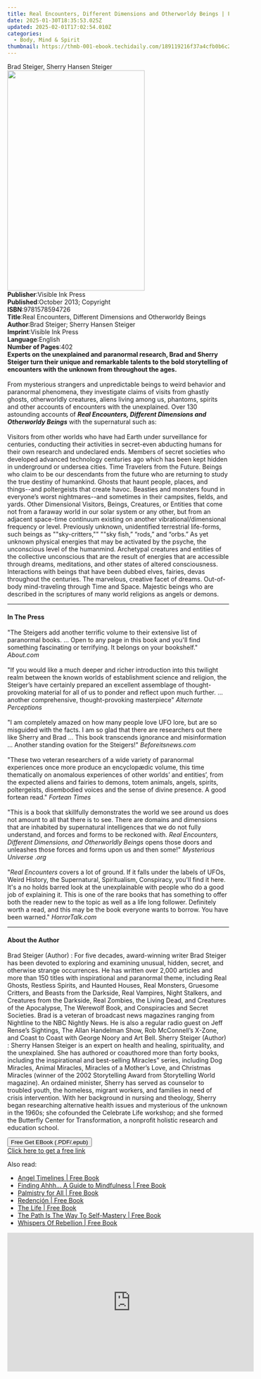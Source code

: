 ```yaml
---
title: Real Encounters, Different Dimensions and Otherworldy Beings | Free Book
date: 2025-01-30T18:35:53.025Z
updated: 2025-02-01T17:02:54.010Z
categories:
  - Body, Mind & Spirit
thumbnail: https://thmb-001-ebook.techidaily.com/189119216f37a4cfb0b6c2f545fcbe7789fd56f77b4a41fa32ef5a8d923200fa.jpg
---
```

<main id="book-container">
  <div class="flex flex-col">
    <div class="book-brief flex-1 py-6 px-4 sm:p-6 md:py-10 md:px-8">
      <!-- brief-->
      <div class="book-brief-main">Brad Steiger, Sherry Hansen Steiger</div>
    </div>
    <div
      class="book-meta-info flex-1 grid gap-4 col-start-1 col-end-3 row-start-1 sm:mb-6 sm:grid-cols-4 lg:gap-6 lg:col-start-2 lg:row-end-6 lg:row-span-6 lg:mb-0"
    >
      <div
        class="book-meta-info-left place-content-center mt-4 p-4 text-sm leading-6 col-start-2 col-span-2 dark:text-slate-400"
      >
        <img
          class="w-full h-500 object-cover rounded-lg sm:h-255 sm:col-span-2 lg:col-span-full"
          src="https://img-001-ebook.techidaily.com/9801c8b65553317066e34eab742e710f7188c3d22b1b0c2385bbbdaaa68cc868.jpg"
          alt=""
          width="312"
          height="500"
        />
      </div>
      <div
        class="book-meta-info-right mt-2 col-start-1 row-start-2 col-span-3 self-center"
      >
        <!-- meta data  -->
        <div class="flex flex-col px-4 md:px-8">
          <div class="flex-1">
            <strong>Publisher</strong>:<span class="px-2"
              >Visible Ink Press</span
            >
          </div>
          <div class="flex-1">
            <strong>Published</strong>:<span class="px-2"
              >October 2013; Copyright</span
            >
          </div>
          <div class="flex-1">
            <strong>ISBN</strong>:<span class="px-2">9781578594726</span>
          </div>
          <div class="flex-1">
            <strong>Title</strong>:<span class="px-2"
              >Real Encounters, Different Dimensions and Otherworldy
              Beings</span
            >
          </div>
          <div class="flex-1">
            <strong>Author</strong>:<span class="px-2"
              >Brad Steiger; Sherry Hansen Steiger</span
            >
          </div>
          <div class="flex-1">
            <strong>Imprint</strong>:<span class="px-2">Visible Ink Press</span>
          </div>
          <div class="flex-1">
            <strong>Language</strong>:<span class="px-2">English</span>
          </div>
          <div class="flex-1">
            <strong>Number of Pages</strong>:<span class="px-2">402</span>
          </div>
        </div>
      </div>
    </div>
    <div class="book-description flex-1 py-6 px-4 sm:p-6 md:py-10 md:px-8">
      <div class="book-description-main">
        <div accordion-content="" id="description">
          <b
            >Experts on the unexplained and paranormal research, Brad and Sherry
            Steiger turn their unique and remarkable talents to the bold
            storytelling of encounters with the unknown from throughout the
            ages.</b
          >
          <br /><br />From mysterious strangers and unpredictable beings to
          weird behavior and paranormal phenomena, they investigate claims of
          visits from ghastly ghosts, otherworldly creatures, aliens living
          among us, phantoms, spirits and other accounts of encounters with the
          unexplained. Over 130 astounding accounts of
          <b
            ><i
              >Real Encounters, Different Dimensions and Otherworldy Beings</i
            ></b
          >
          with the supernatural such as:<br /><br />
          Visitors from other worlds who have had Earth under surveillance for
          centuries, conducting their activities in secret-even abducting humans
          for their own research and undeclared ends. Members of secret
          societies who developed advanced technology centuries ago which has
          been kept hidden in underground or undersea cities. Time Travelers
          from the Future. Beings who claim to be our descendants from the
          future who are returning to study the true destiny of humankind.
          Ghosts that haunt people, places, and things--and poltergeists that
          create havoc. Beasties and monsters found in everyone’s worst
          nightmares--and sometimes in their campsites, fields, and yards. Other
          Dimensional Visitors, Beings, Creatures, or Entities that come not
          from a faraway world in our solar system or any other, but from an
          adjacent space-time continuum existing on another
          vibrational/dimensional frequency or level. Previously unknown,
          unidentified terrestrial life-forms, such beings as ""sky-critters,""
          ""sky fish,” “rods,” and “orbs.” As yet unknown physical energies that
          may be activated by the psyche, the unconscious level of the
          humanmind. Archetypal creatures and entities of the collective
          unconscious that are the result of energies that are accessible
          through dreams, meditations, and other states of altered
          consciousness. Interactions with beings that have been dubbed elves,
          fairies, devas throughout the centuries. The marvelous, creative facet
          of dreams. Out-of-body mind-traveling through Time and Space. Majestic
          beings who are described in the scriptures of many world religions as
          angels or demons.
        </div>
        <div class="accordion-fader"></div>
      </div>
    </div>
    <div class="book-excerpts flex-1 py-6 px-4 sm:p-6 md:py-10 md:px-8">
      <!-- excerpts-->
      <div class="book-excerpts-main">
        <hr />
        <h4 class="placeholder placeholder-heading">
          <span>In The Press</span>
        </h4>
        <p>
          "The Steigers add another terrific volume to their extensive list of
          paranormal books. ... Open to any page in this book and you'll find
          something fascinating or terrifying. It belongs on your bookshelf."
          <i>About.com</i><br /><br />"If you would like a much deeper and
          richer introduction into this twilight realm between the known worlds
          of establishment science and religion, the Steiger’s have certainly
          prepared an excellent assemblage of thought-provoking material for all
          of us to ponder and reflect upon much further. ... another
          comprehensive, thought-provoking masterpiece"
          <i>Alternate Perceptions</i><br /><br />"I am completely amazed on how
          many people love UFO lore, but are so misguided with the facts. I am
          so glad that there are researchers out there like Sherry and Brad ...
          This book transcends ignorance and misinformation ... Another standing
          ovation for the Steigers!" <i>Beforeitsnews.com</i><br /><br />"These
          two veteran researchers of a wide variety of paranormal experiences
          once more produce an encyclopædic volume, this time thematically on
          anomalous experiences of other worlds’ and entities’, from the
          expected aliens and fairies to demons, totem animals, angels, spirits,
          poltergeists, disembodied voices and the sense of divine presence. A
          good fortean read." <i>Fortean Times</i><br /><br />"This is a book
          that skillfully demonstrates the world we see around us does not
          amount to all that there is to see. There are domains and dimensions
          that are inhabited by supernatural intelligences that we do not fully
          understand, and forces and forms to be reckoned with.
          <i>Real Encounters, Different Dimensions, and Otherworldly Beings</i>
          opens those doors and unleashes those forces and forms upon us and
          then some!" <i>Mysterious Universe .org</i><br /><br />"<i
            >Real Encounters</i
          >
          covers a lot of ground. If it falls under the labels of UFOs, Weird
          History, the Supernatural, Spiritualism, Conspiracy, you'll find it
          here. It's a no holds barred look at the unexplainable with people who
          do a good job of explaining it. This is one of the rare books that has
          something to offer both the reader new to the topic as well as a life
          long follower. Definitely worth a read, and this may be the book
          everyone wants to borrow. You have been warned." <i>HorrorTalk.com</i
          ><br />
        </p>
      </div>
    </div>
    <div class="book-about-author flex-1 py-6 px-4 sm:p-6 md:py-10 md:px-8">
      <!-- about author-->
      <div class="book-main-author-main">
        <hr />
        <h4 class="placeholder placeholder-heading">
          <span>About the Author</span>
        </h4>
        <p>
          Brad Steiger (Author) : For five decades, award-winning writer Brad
          Steiger has been devoted to exploring and examining unusual, hidden,
          secret, and otherwise strange occurrences. He has written over 2,000
          articles and more than 150 titles with inspirational and paranormal
          theme, including Real Ghosts, Restless Spirits, and Haunted Houses,
          Real Monsters, Gruesome Critters, and Beasts from the Darkside, Real
          Vampires, Night Stalkers, and Creatures from the Darkside, Real
          Zombies, the Living Dead, and Creatures of the Apocalypse, The
          Werewolf Book, and Conspiracies and Secret Societies. Brad is a
          veteran of broadcast news magazines ranging from Nightline to the NBC
          Nightly News. He is also a regular radio guest on Jeff Rense’s
          Sightings, The Allan Handelman Show, Rob McConnell’s X-Zone, and Coast
          to Coast with George Noory and Art Bell. Sherry Steiger (Author) :
          Sherry Hansen Steiger is an expert on health and healing,
          spirituality, and the unexplained. She has authored or coauthored more
          than forty books, including the inspirational and best-selling
          Miracles” series, including Dog Miracles, Animal Miracles, Miracles of
          a Mother’s Love, and Christmas Miracles (winner of the 2002
          Storytelling Award from Storytelling World magazine). An ordained
          minister, Sherry has served as counselor to troubled youth, the
          homeless, migrant workers, and families in need of crisis
          intervention. With her background in nursing and theology, Sherry
          began researching alternative health issues and mysterious of the
          unknown in the 1960s; she cofounded the Celebrate Life workshop; and
          she formed the Butterfly Center for Transformation, a nonprofit
          holistic research and education school.
        </p>
      </div>
    </div>
    <div class="book-free-get flex-1 py-6 px-4 sm:p-6 md:py-10 md:px-8">
      <button
        id="btn-free-get"
        class="bg-blue-500 hover:bg-blue-700 text-white font-bold py-2 px-4 rounded"
      >
        Free Get EBook (.PDF/.epub)
      </button>
      <div id="countdown-display" class="px-2 text-lg mt-2"></div>
      <a
        id="free-link"
        class="hidden bg-blue-500 hover:bg-blue-700 text-white font-bold py-2 px-4 rounded"
        href="https://www.ebooks.com/en-us/book/96489670/real-encounters-different-dimensions-and-otherworldy-beings/brad-steiger/"
        target="_blank"
        >Click here to get a free link</a
      >
    </div>
    <script>
      let countdownTime = 0;
      let countdownInterval = null;
      document
        .getElementById('btn-free-get')
        .addEventListener('click', startCountdown);
      function startCountdown() {
        countdownTime = new Date().getTime() + 60000 * 3;
        countdownInterval = setInterval(updateCountdown, 1000);
        document.getElementById('btn-free-get').disabled = true;
        document
          .getElementById('btn-free-get')
          .classList.add('bg-gray-500', 'cursor-not-allowed');
      }
      function updateCountdown() {
        let currentTime = new Date().getTime();
        let timeLeft = countdownTime - currentTime;
        let secondsLeft = Math.floor(timeLeft / 1000);
        document.getElementById('countdown-display').innerHTML =
          `Remaining time: ${secondsLeft} seconds.`;
        if (secondsLeft <= 0) {
          clearInterval(countdownInterval);
          document.getElementById('btn-free-get').classList.add('hidden');
          document.getElementById('free-link').classList.remove('hidden');
          document.getElementById('countdown-display').innerHTML = '';
        }
      }
    </script>
  </div>
</main>

<ins class="adsbygoogle"
      style="display:block"
      data-ad-client="ca-pub-7571918770474297"
      data-ad-slot="8358498916"
      data-ad-format="auto"
      data-full-width-responsive="true"></ins>
    

<span class="atpl-alsoreadstyle">Also read:</span>
<div><ul>
<li><a href="https://novels-ebooks.techidaily.com/211254076-9798218387846-angel-timelines/"><u>Angel Timelines | Free Book</u></a></li>
<li><a href="https://novels-ebooks.techidaily.com/211254166-9798869225238-finding-ahhh-a-guide-to-mindfulness/"><u>Finding Ahhh... A Guide to Mindfulness | Free Book</u></a></li>
<li><a href="https://novels-ebooks.techidaily.com/211254085-9798869220103-palmistry-for-all/"><u>Palmistry for All | Free Book</u></a></li>
<li><a href="https://novels-ebooks.techidaily.com/211254022-9798869219206-redencion/"><u>Redención | Free Book</u></a></li>
<li><a href="https://novels-ebooks.techidaily.com/211254029-9798869213440-the-life/"><u>The Life | Free Book</u></a></li>
<li><a href="https://novels-ebooks.techidaily.com/211254001-9781962570497-the-path-is-the-way-to-self-mastery/"><u>The Path Is The Way To Self-Mastery | Free Book</u></a></li>
<li><a href="https://novels-ebooks.techidaily.com/211254088-9798988605331-whispers-of-rebellion/"><u>Whispers Of Rebellion | Free Book</u></a></li>
</ul></div>

<!-- affiliate ads begin -->
<iframe width="560" height="315" src="https://www.youtube.com/embed/odDOPrPjRYY?si=7QHzdUkTPNkHJiVj" title="YouTube video player" frameborder="0" allow="accelerometer; autoplay; clipboard-write; encrypted-media; gyroscope; picture-in-picture; web-share" referrerpolicy="strict-origin-when-cross-origin" allowfullscreen></iframe>
<!-- affiliate ads end -->

